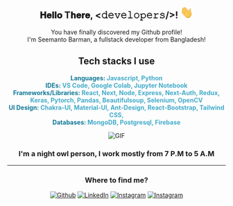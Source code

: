 <div  align="center">
<h2> 𝐇𝐞𝐥𝐥𝐨 T𝐡𝐞𝐫𝐞, <𝚍𝚎𝚟𝚎𝚕𝚘𝚙𝚎𝚛𝚜/>! <img src="https://raw.githubusercontent.com/ABSphreak/ABSphreak/master/gifs/Hi.gif" width="30px"></h2>
</div>

<div align="center">
<p>You have finally discovered my Github profile!<br> I'm Seemanto Barman, a fullstack developer from Bangladesh!</p>
</div>

<div align="center">
<h2>Tech stacks I use</h2>
<p>
<strong><span style="color:#107896">Languages: </span> <span style="color:#43ABC9">Javascript, Python</span></strong><br>
<strong><span style="color:#107896">IDEs: </span> <span style="color:#43ABC9">VS Code, Google Colab, Jupyter Notebook</span></strong><br>
<strong><span style="color:#107896">Frameworks/Libraries: </span> <span style="color:#43ABC9">React, Next, Node, Express, Next-Auth, Redux, Keras, Pytorch, Pandas, Beautifulsoup, Selenium, OpenCV </span></strong><br>
<strong><span style="color:#107896">UI Design:</span> <span style="color:#43ABC9">Chakra-UI, Material-UI, Ant-Design, React-Bootstrap, Tailwind CSS, </span></strong><br>
<strong><span style="color:#107896">Databases:</span> <span style="color:#43ABC9">MongoDB, Postgresql, Firebase</span></strong><br>
</p>
</div>

<div align="center">
<img alt="GIF" src="https://i.pinimg.com/originals/e4/26/70/e426702edf874b181aced1e2fa5c6cde.gif" />
<h3>I'm a night owl person, I work mostly from 7 P.M to 5 A.M</h3>
</div>

<hr style="height:2px;border-width:0;color:gray;background-color:gray">

<div align="center">
<h3>Where to find me?</h3>
<p>
<a href="https://github.com/seemantobarman" target="_blank"><img alt="Github" src="https://img.shields.io/badge/GitHub-%2312100E.svg?&style=for-the-badge&logo=Github&logoColor=white" /></a>
<a href="https://www.linkedin.com/in/seemanto-barman/" target="_blank"><img alt="LinkedIn" src="https://img.shields.io/badge/linkedin-%230077B5.svg?&style=for-the-badge&logo=linkedin&logoColor=white" /></a>
<a href="https://www.instagram.com/mindofarobot/" target="_blank"><img alt="Instagram" src="https://img.shields.io/badge/Instagram-E4405F?style=for-the-badge&logo=instagram&logoColor=white" /></a>
<a href="https://www.reddit.com/user/seemanto" target="_blank"><img alt="Instagram" src="https://img.shields.io/badge/reddit-FF5700?style=for-the-badge&logo=reddit&logoColor=white" /></a>
</p>
</div>
